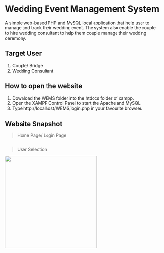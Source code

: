 # Wedding Event Management System
A simple web-based PHP and MySQL local application that help user to manage and track their wedding event. The system also enable the couple to hire wedding consultant to help them couple manage their wedding ceremony.

## Target User
1. Couple/ Bridge
2. Wedding Consultant

## How to open the website
1. Download the WEMS folder into the htdocs folder of xampp.
2. Open the XAMPP Control Panel to start the Apache and MySQL.
3. Type http://localhost/WEMS/login.php in your favourite browser.

## Website Snapshot
> Home Page/ Login Page
<image src="https://user-images.githubusercontent.com/42879499/100977918-a2e3ff80-357c-11eb-8294-094e62ff3669.png" alt=""/>

> User Selection
<image src="https://user-images.githubusercontent.com/42879499/100978793-db380d80-357d-11eb-9f66-dc8c1684d120.png" alt="" height="300" width="300"/>
